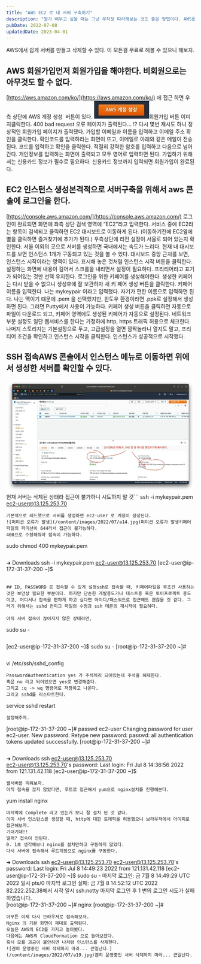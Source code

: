 ```yaml
---
title: "AWS EC2 로 내 서버 구축하기"
description: "뭔가 배우고 싶을 때는 그냥 무작정 따라해보는 것도 좋은 방법이다. AWS를 다시 보면서 차근차근 가지고 놀아보자."
pubDate: 2022-07-08
updatedDate: 2023-04-01
---
```


AWS에서 쉽게 서버를 만들고 삭제할 수 있다. 이 모든걸 무료로 해볼 수 있으니 해보자.

## AWS 회원가입먼저 회원가입을 해야한다. 비회원으로는 아무것도 할 수 없다.

[https://aws.amazon.com/ko/](https://aws.amazon.com/ko/)
에 접근 하면 우측 상단에
AWS 계정 생성  버튼이 있다.
![회원가입 버튼 이미지](/content/images/2022/07/awsjoinbutton.jpg)회원가입 버튼 이미지클릭한다.
400 bad request 오류 페이지가 출력된다… !?
다시 몇번 재시도 하니 정상적인 회원가입 페이지가 출력됐다.
가입할 이메일과 이름을 입력하고 이메일 주소 확인을 클릭한다.
확인코드를 입력하라는 화면이 뜨고, 이메일로 아래와 같은 메일이 전송된다.
코드를 입력하고 확인을 클릭한다.
적절히 강력한 암호를 입력하고 다음으로 넘어간다.
개인정보를 입력하는 화면이 출력되고 모두 영어로 입력하면 된다.
가입하기 위해서는 신용카드 정보가 필수로 필요하다.
신용카드 정보까지 입력되면 회원가입이 완료된다.

## EC2 인스턴스 생성본격적으로 서버구축을 위해서 aws 콘솔에 로그인을 한다.

[https://console.aws.amazon.com/](https://console.aws.amazon.com/)
로그인이 완료되면 화면에 좌측 상단 검색 영역에 “EC2”라고 입력한다.
서비스 중에 EC2라는 항목이 검색되고 클릭하면 EC2 대시보드로 이동하게 된다. (이동하기전에 EC2옆에 별을 클릭하면 즐겨찾기에 추가가 된다.)
우측상단에 리전 설정이 서울로 되어 있는지 확인한다.
서울 이외의 곳으로 서버를 생성하면 국내에서는 속도가 느리다.
현재 내 대시보드를 보면 인스턴스 1개가 구동되고 있는 것을 볼 수 있다.
대시보드 중앙 근처를 보면,
인스턴스 시작이라는 영역이 있다. 표시해 놓은 것처럼 인스턴스 시작 버튼을 클릭한다.
설정하는 화면에 내용이 길어서 스크롤을 내리면서 설정이 필요하다.
프리티어라고 표기가 되어있는 것만 선택 유지한다.
로그인을 위한 키페어를 생성해야한다.
생성한 키페어는 다시 받을 수 없으니 생성후에 잘 보관하자
새 키 페어 생성 버튼을 클릭한다.
키페어 이름을 입력한다. 나는 mykeypair 이라고 입력했다. 자기가 편한 이름으로 입력하면 된다. 나는 맥이기 떄문에 .pem 을 선택했지만, 윈도우 환경이라면 .ppk로 설정해서 생성하면 된다. 그러면 Putty에서 사용이 가능하다.
키페어 생성 버튼을 클릭하면 자동으로 파일이 다운로드 되고, 키페어 영역에도 생성된 키페어가 자동으로 설정된다.
네트워크 부분 설정도 일단 웹서비스를 한다는 가정하에 http, https 트래픽 허용으로 체크한다.
나머지 스토리지는 기본설정으로 두고,
고급설정을 열면 깜짝놀라니 열지도 말고, 프리티어 조건을 확인하고 인스턴스 시작을 클릭한다.
인스턴스가 성공적으로 시작했다.

## SSH 접속AWS 콘솔에서 인스턴스 메뉴로 이동하면 위에서 생성한 서버를 확인할 수 있다.

![현재 서버는 삭제된 상태라 접근이 불가하니 시도하지 말 것](/content/images/2022/07/a13.jpg)현재 서버는 삭제된 상태라 접근이 불가하니 시도하지 말 것```
ssh -i mykeypair.pem ec2-user@13.125.253.70

```-i 옵션으로 pem파일을 지정할 수 있다.
기본적으로 레드햇으로 서버를 생성하면 ec2-user 로 계정이 생성된다.
![퍼미션 오류가 발생](/content/images/2022/07/a14.jpg)퍼미션 오류가 발생키페어 파일의 퍼미션이 644라서 접근이 불가능하다.
400으로 수정해줘야 접속이 가능하다.
```
sudo chmod 400 mykeypair.pem

```퍼미션을 위 명령어로 수정해주고, 다시한번 접속시도를 한다.
```
➜  Downloads ssh -i mykeypair.pem ec2-user@13.125.253.70
[ec2-user@ip-172-31-37-200 ~]$ 

```바로 접근할 수 있었다.

## ID, PASSWORD 로 접속할 수 있게 설정ssh로 접속할 때, 키페어파일을 무조건 사용하는 것은 보안상 필요한 부분이다. 하지만 단순한 개발용도거나 테스트용 혹은 토이프로젝트 용도이고, 어디서나 접속을 편하게 하고 싶다면 아이디/패스워드로 접근해도 괜찮을 것 같다. 그러기 위해서는 sshd 컨피그 파일의 수정과 ssh 데몬의 재시작이 필요하다.

아직 서버 접속이 끊어지지 않은 상태라면,
```
sudo su -

```명령어로 루트 계정에 접근한다.
```
[ec2-user@ip-172-31-37-200 ~]$ sudo su -
[root@ip-172-31-37-200 ~]# 

```위 처럼 루트 로그인 상태가 되면, sshd config 파일을 수정한다.
```
vi /etc/ssh/sshd_config

```vi로 컨피그 파일을 연다.
PasswordAuthentication yes 가 주석처리 되어있는데 주석을 해제한다.
혹은 no 라고 되어있으면 yes로 변경해준다.
그리고 :q -> wq 명령어로 저장하고 나온다.
그리고 sshd를 리스타트한다.
```
service sshd restart

```그런데 ec2-user에 비밀번호가 아직 없다.
설정해주자.
```
[root@ip-172-31-37-200 ~]# passwd ec2-user
Changing password for user ec2-user.
New password: 
Retype new password: 
passwd: all authentication tokens updated successfully.
[root@ip-172-31-37-200 ~]# 

```자, 모든 준비가 완료되었다. 접속을 끊고 다시 아이디 비번으로 접속해보자.
```
➜  Downloads ssh ec2-user@13.125.253.70                 
ec2-user@13.125.253.70's password: 
Last login: Fri Jul  8 14:36:56 2022 from 121.131.42.118
[ec2-user@ip-172-31-37-200 ~]$ 

```## 테스트로 NGINX 웹서버 구동기본적인 서버구축이 모두 완료되었는데, 뭔가 해보고 싶다.
웹서버를 띄워보자.
아직 접속을 끊지 않았다면, 루트로 접근해서 yum으로 nginx설치를 진행해본다.
```
yum install nginx

```뭔가 주루룩 나오더니 y/n 을 묻는다. y를 입력하고 진행하자.
마지막에 Complete 라고 있는거 보니 잘 설치 된 것 같다.
이미 서버 인스턴스를 생성할 때, http에 대한 트래픽을 허용했으니 브라우져에서 아이피로 접근해보자.
기대기대!!
얼래? 접속이 안된다.
0. 1초 생각해보니 nginx를 설치만하고 구동하지 않았다.
다시 서버에 접속해서 루트계정으로 nginx를 구동한다.
```
➜  Downloads ssh ec2-user@13.125.253.70
ec2-user@13.125.253.70's password: 
Last login: Fri Jul  8 14:49:23 2022 from 121.131.42.118
[ec2-user@ip-172-31-37-200 ~]$ sudo su -
마지막 로그인: 금  7월  8 14:49:29 UTC 2022 일시 pts/0
마지막 로그인 실패: 금  7월  8 14:52:12 UTC 2022 82.222.252.38에서 시작 일시 ssh:notty 
마지막 로그인 후 1 번의 로그인 시도가 실패하였습니다.  
[root@ip-172-31-37-200 ~]# nginx
[root@ip-172-31-37-200 ~]# 

```로그인 실패한적이 없는데 저 로그인 시도는 뭘까? 역시 아이디/패스워드는 위험한 것 같다!
아무튼 이제 다시 브라우저로 접속해보자.
Nginx 의 기본 화면이 제대로 출력된다.
오늘은 AWS의 EC2를 가지고 놀아봤다.
다음에는 AWS의 CloudFormation 으로 놀아보겠다.
혹시 모를 과금이 불안하면 나처럼 인스턴스를 삭제한다.
![괜히 운영중인 서버 삭제하지 마라... 큰일난다.](/content/images/2022/07/a19.jpg)괜히 운영중인 서버 삭제하지 마라... 큰일난다.